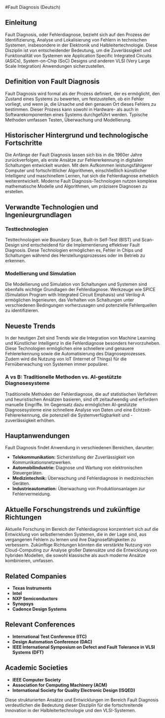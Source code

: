 #Fault Diagnosis (Deutsch)

## Einleitung
Fault Diagnosis, oder Fehlerdiagnose, bezieht sich auf den Prozess der Identifizierung, Analyse und Lokalisierung von Fehlern in technischen Systemen, insbesondere in der Elektronik und Halbleitertechnologie. Diese Disziplin ist von entscheidender Bedeutung, um die Zuverlässigkeit und Funktionalität von Systemen wie Application Specific Integrated Circuits (ASICs), System-on-Chip (SoC) Designs und anderen VLSI (Very Large Scale Integration) Anwendungen sicherzustellen.

## Definition von Fault Diagnosis
Fault Diagnosis wird formal als der Prozess definiert, der es ermöglicht, den Zustand eines Systems zu bewerten, um festzustellen, ob ein Fehler vorliegt, und wenn ja, die Ursache und den genauen Ort dieses Fehlers zu bestimmen. Dieser Prozess kann sowohl in Hardware- als auch in Softwarekomponenten eines Systems durchgeführt werden. Typische Methoden umfassen Testen, Überwachung und Modellierung.

## Historischer Hintergrund und technologische Fortschritte
Die Anfänge der Fault Diagnosis lassen sich bis in die 1960er Jahre zurückverfolgen, als erste Ansätze zur Fehlererkennung in digitalen Schaltungen entwickelt wurden. Mit dem Aufkommen leistungsfähigerer Computer und fortschrittlicher Algorithmen, einschließlich künstlicher Intelligenz und maschinellem Lernen, hat sich die Fehlerdiagnose erheblich weiterentwickelt. Moderne Fault Diagnosis-Technologien nutzen komplexe mathematische Modelle und Algorithmen, um präzisere Diagnosen zu erstellen.

## Verwandte Technologien und Ingenieurgrundlagen
### Testtechnologien
Testtechnologien wie Boundary Scan, Built-In Self-Test (BIST) und Scan-Design sind entscheidend für die Implementierung effektiver Fault Diagnosis. Diese Technologien ermöglichen es, Fehler in Chips und Schaltungen während des Herstellungsprozesses oder im Betrieb zu erkennen.

### Modellierung und Simulation
Die Modellierung und Simulation von Schaltungen und Systemen sind ebenfalls wichtige Grundlagen der Fehlerdiagnose. Werkzeuge wie SPICE (Simulation Program with Integrated Circuit Emphasis) und Verilog-A ermöglichen Ingenieuren, das Verhalten von Schaltungen unter verschiedenen Bedingungen vorherzusagen und potenzielle Fehlerquellen zu identifizieren.

## Neueste Trends
In der heutigen Zeit sind Trends wie die Integration von Machine Learning und Künstlicher Intelligenz in die Fehlerdiagnose besonders hervorzuheben. Diese Technologien ermöglichen eine schnellere und genauere Fehlererkennung sowie die Automatisierung des Diagnoseprozesses. Zudem wird die Nutzung von IoT (Internet of Things) für die Fernüberwachung von Systemen immer populärer.

### A vs B: Traditionelle Methoden vs. AI-gestützte Diagnosesysteme
Traditionelle Methoden der Fehlerdiagnose, die auf statistischen Verfahren und heuristischen Ansätzen basieren, sind oft zeitaufwendig und erfordern manuelle Eingriffe. Im Gegensatz dazu ermöglichen AI-gestützte Diagnosesysteme eine schnellere Analyse von Daten und eine Echtzeit-Fehlererkennung, die potenziell die Systemverfügbarkeit und -zuverlässigkeit erhöhen.

## Hauptanwendungen
Fault Diagnosis findet Anwendung in verschiedenen Bereichen, darunter:
- **Telekommunikation:** Sicherstellung der Zuverlässigkeit von Kommunikationsnetzwerken.
- **Automobilindustrie:** Diagnose und Wartung von elektronischen Steuergeräten.
- **Medizintechnik:** Überwachung und Fehlerdiagnose in medizinischen Geräten.
- **Industrieautomation:** Überwachung von Produktionsanlagen zur Fehlervermeidung.

## Aktuelle Forschungstrends und zukünftige Richtungen
Aktuelle Forschung im Bereich der Fehlerdiagnose konzentriert sich auf die Entwicklung von selbstlernenden Systemen, die in der Lage sind, aus vergangenen Fehlern zu lernen und ihre Diagnosefähigkeiten zu verbessern. Zukünftige Richtungen könnten die verstärkte Nutzung von Cloud-Computing zur Analyse großer Datensätze und die Entwicklung von hybriden Modellen, die sowohl klassische als auch moderne Ansätze kombinieren, umfassen.

## Related Companies
- **Texas Instruments**
- **Intel**
- **NXP Semiconductors**
- **Synopsys**
- **Cadence Design Systems**

## Relevant Conferences
- **International Test Conference (ITC)**
- **Design Automation Conference (DAC)**
- **IEEE International Symposium on Defect and Fault Tolerance in VLSI Systems (DFT)**

## Academic Societies
- **IEEE Computer Society**
- **Association for Computing Machinery (ACM)**
- **International Society for Quality Electronic Design (ISQED)**

Diese strukturierten Ansätze und Entwicklungen im Bereich Fault Diagnosis verdeutlichen die Bedeutung dieser Disziplin für die fortschreitende Innovation in der Halbleitertechnologie und den VLSI-Systemen.
